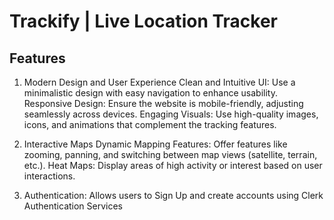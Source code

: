 # Trackify | Live Location Tracker

## Features

1. Modern Design and User Experience
   Clean and Intuitive UI: Use a minimalistic design with easy navigation to enhance usability.
   Responsive Design: Ensure the website is mobile-friendly, adjusting seamlessly across devices.
   Engaging Visuals: Use high-quality images, icons, and animations that complement the tracking features.

2. Interactive Maps
   Dynamic Mapping Features: Offer features like zooming, panning, and switching between map views (satellite, terrain, etc.).
   Heat Maps: Display areas of high activity or interest based on user interactions.

3. Authentication: Allows users to Sign Up and create accounts using Clerk Authentication Services
